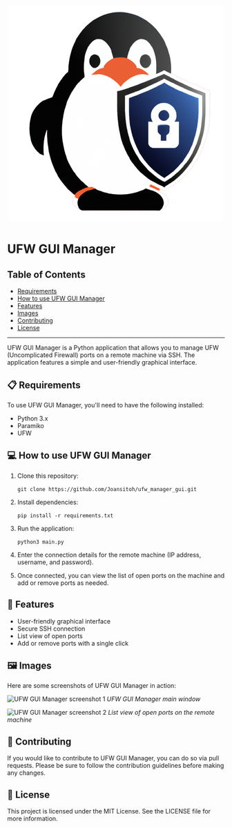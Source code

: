 # <div align="center"><img src="/images/logo.png" alt="UFW GUI Manager logo"></div>

# UFW GUI Manager

## Table of Contents

- [Requirements](#-requirements)
- [How to use UFW GUI Manager](#-how-to-use-ufw-gui-manager)
- [Features](#-features)
- [Images](#%EF%B8%8F-images)
- [Contributing](#-contributing)
- [License](#-license)

---

UFW GUI Manager is a Python application that allows you to manage UFW (Uncomplicated Firewall) ports on a remote machine via SSH. The application features a simple and user-friendly graphical interface.

## 📋 Requirements

To use UFW GUI Manager, you'll need to have the following installed:

- Python 3.x
- Paramiko
- UFW

## 💻 How to use UFW GUI Manager

1. Clone this repository:
    ```
    git clone https://github.com/Joansitoh/ufw_manager_gui.git
    ```

2. Install dependencies:
    ```
    pip install -r requirements.txt
    ```

3. Run the application:
    ```
    python3 main.py
    ```


4. Enter the connection details for the remote machine (IP address, username, and password).

5. Once connected, you can view the list of open ports on the machine and add or remove ports as needed.

## 🌟 Features

- User-friendly graphical interface
- Secure SSH connection
- List view of open ports
- Add or remove ports with a single click

## 🖼️ Images

Here are some screenshots of UFW GUI Manager in action:

![UFW GUI Manager screenshot 1](/screenshots/screenshot1.png)
_UFW GUI Manager main window_

![UFW GUI Manager screenshot 2](/screenshots/screenshot2.png)
_List view of open ports on the remote machine_

## 🤝 Contributing

If you would like to contribute to UFW GUI Manager, you can do so via pull requests. Please be sure to follow the contribution guidelines before making any changes.

## 📝 License

This project is licensed under the MIT License. See the LICENSE file for more information.
